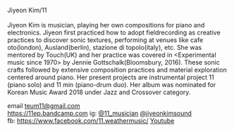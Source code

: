 Jiyeon Kim/11<br><br>
Jiyeon Kim is musician, playing her own compositions for piano and electronics. Jiyeon first practiced how to adopt fieldrecording as creative practices to discover sonic textures, performing at venues like cafe oto(london), Ausland(berlin), stazione di topolo(italy), etc. She was mentored by Touch(UK) and her practice was covered in <Experimental music since 1970> by Jennie Gottschalk(Bloomsbury, 2016). These sonic crafts followed by extensive composition practices and material exploration centered around piano. Her present projects are instrumental project 11 (piano solo) and 11 min (piano-drum duo). Her <Transparent Music> album was nominated for Korean Music Award 2018 under Jazz and Crossover category.

email teum11@gmail.com<br>
https://11ep.bandcamp.com
ig: [@11_musician](https://instagram.com/11_musician) [@jiyeonkimsound](https://instagram.com/jiyeonkimsound)<br>
fb: https://www.facebook.com/11.weathermusic/
[Youtube](https://www.youtube.com/channel/UC8g_qroBglkYoYbaGvckFdQ?view_as=subscriber) 
